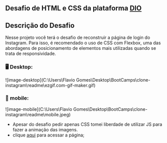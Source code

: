 ## Desafio  de HTML e CSS da plataforma [DIO](www.dio.me)

## Descrição do Desafio

Nesse projeto você terá o desafio de reconstruir a página de login do Instagram. Para isso, é recomendado o uso de CSS com Flexbox, uma das abordagens de posicionamento de elementos mais utilizadas quando se trata de responsividade.



### :desktop_computer: Desktop:

![image-desktop](C:\Users\Flavio Gomes\Desktop\BootCamps\clone-instagram\readme\ezgif.com-gif-maker.gif)



### 📱 mobile:

![image-mobile](C:\Users\Flavio Gomes\Desktop\BootCamps\clone-instagram\readme\mobile.jpeg)



- Apesar do desafio pedir apenas CSS tomei liberdade de utilizar JS para fazer a animação das imagens.
- clique [aqui](https://flaviogp.github.io/Bootcamps/tree/main/clone-instagram) para acessar a página;